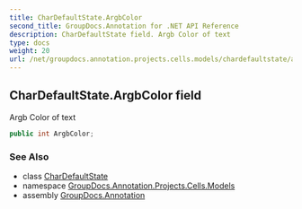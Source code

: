 ```yaml
---
title: CharDefaultState.ArgbColor
second_title: GroupDocs.Annotation for .NET API Reference
description: CharDefaultState field. Argb Color of text
type: docs
weight: 20
url: /net/groupdocs.annotation.projects.cells.models/chardefaultstate/argbcolor/
---
```

## CharDefaultState.ArgbColor field

Argb Color of text

```csharp
public int ArgbColor;
```

### See Also

* class [CharDefaultState](../)
* namespace [GroupDocs.Annotation.Projects.Cells.Models](../../chardefaultstate/)
* assembly [GroupDocs.Annotation](../../../)


